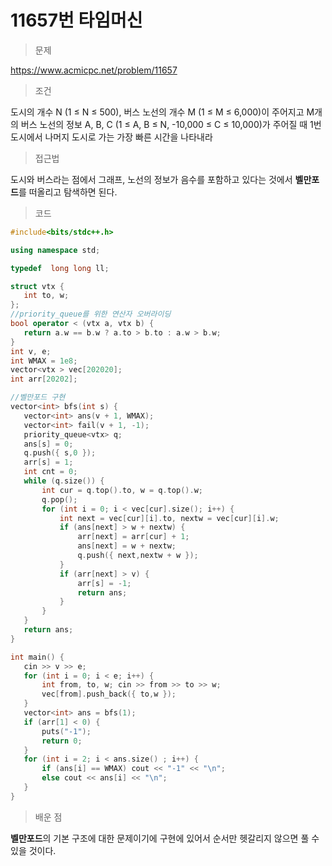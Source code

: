 # 11657번 타임머신

> 문제

https://www.acmicpc.net/problem/11657

> 조건

도시의 개수 N (1 ≤ N ≤ 500), 버스 노선의 개수 M (1 ≤ M ≤ 6,000)이 주어지고 M개의 버스 노선의 정보 A, B, C (1 ≤ A, B ≤ N, -10,000 ≤ C ≤ 10,000)가 주어질 때 1번 도시에서 나머지 도시로 가는 가장 빠른 시간을 나타내라

> 접근법

도시와 버스라는 점에서 그래프, 노선의 정보가 음수를 포함하고 있다는 것에서 **벨만포드**를 떠올리고 탐색하면 된다.

> 코드

 ``` c++
#include<bits/stdc++.h>

using namespace std;

typedef  long long ll;

struct vtx {
	int to, w;
};
//priority_queue를 위한 연산자 오버라이딩
bool operator < (vtx a, vtx b) {
	return a.w == b.w ? a.to > b.to : a.w > b.w;
}
int v, e;
int WMAX = 1e8;
vector<vtx > vec[202020];
int arr[20202];

//벨만포드 구현
vector<int> bfs(int s) {
	vector<int> ans(v + 1, WMAX);
	vector<int> fail(v + 1, -1);
	priority_queue<vtx> q;
	ans[s] = 0;
	q.push({ s,0 });
	arr[s] = 1;
	int cnt = 0;
	while (q.size()) {
		int cur = q.top().to, w = q.top().w;
		q.pop();
		for (int i = 0; i < vec[cur].size(); i++) {
			int next = vec[cur][i].to, nextw = vec[cur][i].w;
			if (ans[next] > w + nextw) {
				arr[next] = arr[cur] + 1;
				ans[next] = w + nextw;
				q.push({ next,nextw + w });
			}
			if (arr[next] > v) {
				arr[s] = -1;
				return ans;
			}
		}
	}
	return ans;
}

int main() {
	cin >> v >> e;
	for (int i = 0; i < e; i++) {
		int from, to, w; cin >> from >> to >> w;
		vec[from].push_back({ to,w });
	}
	vector<int> ans = bfs(1);
	if (arr[1] < 0) {
		puts("-1");
		return 0;
	}
	for (int i = 2; i < ans.size() ; i++) {
		if (ans[i] == WMAX) cout << "-1" << "\n";
		else cout << ans[i] << "\n";
	}
}
```

> 배운 점

**벨만포드**의 기본 구조에 대한 문제이기에 구현에 있어서 순서만 헷갈리지 않으면 풀 수 있을 것이다.